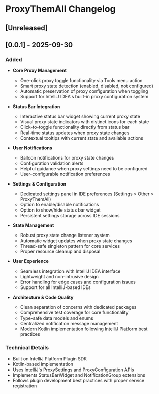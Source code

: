 <!-- Keep a Changelog guide -> https://keepachangelog.com -->

# ProxyThemAll Changelog

## [Unreleased]

## [0.0.1] - 2025-09-30
### Added

- **Core Proxy Management**
    - One-click proxy toggle functionality via Tools menu action
    - Smart proxy state detection (enabled, disabled, not configured)
    - Automatic preservation of proxy configuration when toggling
    - Support for IntelliJ IDEA's built-in proxy configuration system

- **Status Bar Integration**
    - Interactive status bar widget showing current proxy state
    - Visual proxy state indicators with distinct icons for each state
    - Click-to-toggle functionality directly from status bar
    - Real-time status updates when proxy state changes
    - Contextual tooltips with current state and available actions

- **User Notifications**
    - Balloon notifications for proxy state changes
    - Configuration validation alerts
    - Helpful guidance when proxy settings need to be configured
    - User-configurable notification preferences

- **Settings & Configuration**
    - Dedicated settings panel in IDE preferences (Settings > Other > ProxyThemAll)
    - Option to enable/disable notifications
    - Option to show/hide status bar widget
    - Persistent settings storage across IDE sessions

- **State Management**
    - Robust proxy state change listener system
    - Automatic widget updates when proxy state changes
    - Thread-safe singleton pattern for core services
    - Proper resource cleanup and disposal

- **User Experience**
    - Seamless integration with IntelliJ IDEA interface
    - Lightweight and non-intrusive design
    - Error handling for edge cases and configuration issues
    - Support for all IntelliJ-based IDEs

- **Architecture & Code Quality**
    - Clean separation of concerns with dedicated packages
    - Comprehensive test coverage for core functionality
    - Type-safe data models and enums
    - Centralized notification message management
    - Modern Kotlin implementation following IntelliJ Platform best practices

### Technical Details

- Built on IntelliJ Platform Plugin SDK
- Kotlin-based implementation
- Uses IntelliJ's ProxySettings and ProxyConfiguration APIs
- Implements StatusBarWidget and NotificationGroup extensions
- Follows plugin development best practices with proper service registration
